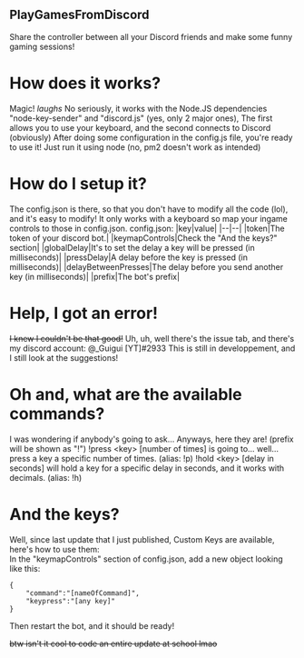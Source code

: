 ## PlayGamesFromDiscord
Share the controller between all your Discord friends and make some funny gaming sessions!

# How does it works?
Magic! *laughs*
No seriously, it works with the Node.JS dependencies "node-key-sender" and "discord.js" (yes, only 2 major ones), The first allows you to use your keyboard, and the second connects to Discord (obviously)
After doing some configuration in the config.js file, you're ready to use it! Just run it using node (no, pm2 doesn't work as intended)

# How do I setup it?
The config.json is there, so that you don't have to modify all the code (lol), and it's easy to modify!
It only works with a keyboard so map your ingame controls to those in config.json.
config.json:
|key|value|
|--|--|
|token|The token of your discord bot.|
|keymapControls|Check the "And the keys?" section|
|globalDelay|It's to set the delay a key will be pressed (in milliseconds)|
|pressDelay|A delay before the key is pressed (in milliseconds)|
|delayBetweenPresses|The delay before you send another key (in milliseconds)|
|prefix|The bot's prefix|

# Help, I got an error!
~~I knew I couldn't be that good!~~ 
Uh, uh, well there's the issue tab, and there's my discord account: @_Guigui [YT]#2933
This is still in developpement, and I still look at the suggestions!

# Oh and, what are the available commands?
I was wondering if anybody's going to ask... Anyways, here they are! (prefix will be shown as "!")
!press \<key> [number of times] is going to... well... press a key a specific number of times. (alias: !p)
!hold \<key> [delay in seconds] will hold a key for a specific delay in seconds, and it works with decimals. (alias: !h)
  
# And the keys?
Well, since last update that I just published, Custom Keys are available, here's how to use them:
<br/>In the "keymapControls" section of config.json, add a new object looking like this:
```
{
    "command":"[nameOfCommand]",
    "keypress":"[any key]"
}
```
Then restart the bot, and it should be ready!

~~btw isn't it cool to code an entire update at school lmao~~